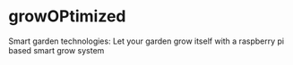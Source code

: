 # growOPtimized
Smart garden technologies: Let your garden grow itself with a raspberry pi based smart grow system
